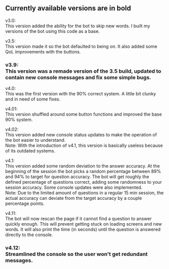## Currently available versions are in bold <br />

v3.0: <br />
This version added the ability for the bot to skip new words. I built my versions of the bot using this code as a base. <br />

v3.5: <br />
This version made it so the bot defaulted to being on. It also added some QoL improvements with the buttons.  <br />

### v3.9: <br /> This version was a remade version of the 3.5 build, updated to contain new console messages and fix some simple bugs. <br />

v4.0: <br />
This was the first version with the 90% correct system. A little bit clunky and in need of some fixes.  <br />

v4.01: <br />
This version shuffled around some button functions and improved the base 90% system. <br />

v4.02: <br />
This version added new console status updates to make the operation of the bot easier to understand. <br />
Note: With the introduction of v4.1, this version is basically useless because of its outdated systems. <br />

v4.1: <br />
This version added some random deviation to the answer accuracy. At the beginning of the session the bot picks a random percentage between 89% and 94% to target for question accuracy. The bot will get roughly the defined percentage of questions correct, adding some randomness to your session accuracy. Some console updates were also implemented. <br />
Note: Due to the limited amount of questions in a regular 15 min session, the actual accuracy can deviate from the target accuracy by a couple percentage points. <br />

v4.11: <br />
The bot will now rescan the page if it cannot find a question to answer quickly enough. This will prevent getting stuck on loading screens and new words. It will also print the time (in seconds) until the question is answered directly to the console. <br />

### v4.12: <br /> Streamlined the console so the user won't get redundant messages. <br />
